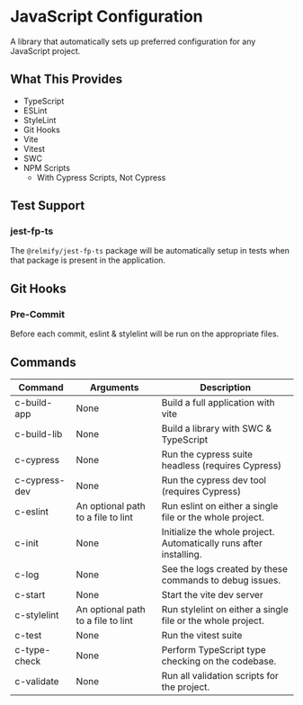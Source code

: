 # JavaScript Configuration

A library that automatically sets up preferred configuration for any JavaScript project.

## What This Provides

- TypeScript
- ESLint
- StyleLint
- Git Hooks
- Vite
- Vitest
- SWC
- NPM Scripts
  - With Cypress Scripts, Not Cypress

## Test Support

### jest-fp-ts

The `@relmify/jest-fp-ts` package will be automatically setup in tests when that package is present in the application.

## Git Hooks

### Pre-Commit

Before each commit, eslint & stylelint will be run on the appropriate files.

## Commands

| Command       | Arguments                          | Description                                                        |
|---------------|------------------------------------|--------------------------------------------------------------------|
| c-build-app   | None                               | Build a full application with vite                                 |
| c-build-lib   | None                               | Build a library with SWC & TypeScript                              |
| c-cypress     | None                               | Run the cypress suite headless (requires Cypress)                  |
| c-cypress-dev | None                               | Run the cypress dev tool (requires Cypress)                        |
| c-eslint      | An optional path to a file to lint | Run eslint on either a single file or the whole project.           |
| c-init        | None                               | Initialize the whole project. Automatically runs after installing. |
| c-log         | None                               | See the logs created by these commands to debug issues.            |
| c-start       | None                               | Start the vite dev server                                          |
| c-stylelint   | An optional path to a file to lint | Run stylelint on either a single file or the whole project.        |
| c-test        | None                               | Run the vitest suite                                               |
| c-type-check  | None                               | Perform TypeScript type checking on the codebase.                  |
| c-validate    | None                               | Run all validation scripts for the project.                        |